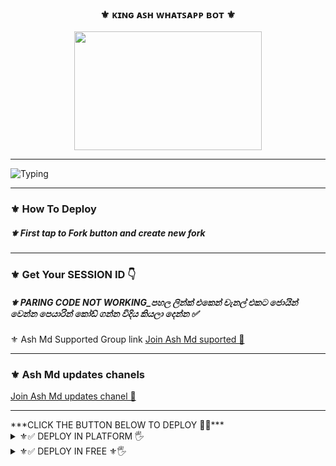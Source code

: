 <div align="center"> 	<h3>⚜️ ᴋɪɴɢ ᴀꜱʜ ᴡʜᴀᴛꜱᴀᴘᴘ ʙᴏᴛ ⚜️</h3> <img src="https://i.ibb.co/MVC6R4P/IMG-20241103-WA0256.jpg" width="300" height="190"> </div> <hr> <img src="https://readme-typing-svg.herokuapp.com?size=33&width=1000&lines=Welcome+To+Ash+MD...;Created+by+King+Loku+Ash...;World+Best+Whatsapp+User+Bot...;Simple+Java+Script+Bot...;Simple+And+Fast+Deploy...;Thank+You+For+Using+Ash+Md..."             alt="Typing">   <hr>  		         <h3>⚜️ How To Deploy </h3>  <h5>⚜️ First tap to Fork button and create new fork</h5>    <hr> 	 <h3>⚜️ Get Your SESSION ID 👇</h3>  <h5>⚜️ PARING CODE NOT WORKING_පහල ලින්ක් එකෙන් චැනල් එකට ජොයින් වෙන්න පෙයාරින් කෝඩ් ගන්න විදිය කියලා දෙන්න  ✅</h5> ⚜️ Ash Md Supported Group link </h3> <a href="https://chat.whatsapp.com/Ksu5Sr4TAqnHcEU8afFB6o">Join Ash Md suported 👧</a> <hr> <h3>⚜️ Ash Md updates chanels </h3> <a href="https://whatsapp.com/channel/0029VapKsJeKmCPQ53eTsF1E">Join Ash Md updates chanel 👧</a> <hr>  ***CLICK THE BUTTON BELOW TO DEPLOY 🙈💚***   <details close> <summary>⚜✅ DEPLOY IN PLATFORM 🖐️</summary> 1.  #### DEPLOY IN HEROKU   [![Deploy](https://www.herokucdn.com/deploy/button.svg)](https://heroku.com/deploy?template=new)  -------- 2.  #### DEPLOY IN REPLIT     <a href='https://repl.it/github/GlobalTechInfo/SUHAIL-XMD' target="_blank"><img alt='DEPLOY' src='https://img.shields.io/badge/-REPLIT-orange?style=for-the-badge&logo=replit&logoColor=white'/></a>  -------- 3.  #### DEPLOY IN KOYEB  <a href='https://app.koyeb.com/auth/signin' target="_blank"><img alt='DEPLOY' src='https://img.shields.io/badge/-KOYEB-blue?style=for-the-badge&logo=koyeb&logoColor=white'/></a>  -------- 4.  #### DEPLOY IN GLITCH  <a href='https://glitch.com/signup' target="_blank"><img alt='DEPLOY' src='https://img.shields.io/badge/GLITCH-h?color=pink&style=for-the-badge&logo=glitch'/></a></p>  --------  5.  #### DEPLOY TO CODESPACE  <a href='https://github.com/codespaces/new' target="_blank"><img alt='DEPLOY' src='https://img.shields.io/badge/CODESPACE-h?color=navy&style=for-the-badge&logo=visualstudiocode'/></a></p>  --------  6. #### DEPLOY TO RENDER  <a href='https://dashboard.render.com' target="_blank"><img alt='DEPLOY' src='https://img.shields.io/badge/RENDER-h?color=maroon&style=for-the-badge&logo=render'/></a></p>  -------- 7. #### DEPLOY TO RAILWAY  <a href='https://railway.app/new' target="_blank"><img alt='DEPLOY' src='https://img.shields.io/badge/RAILWAY-h?color=black&style=for-the-badge&logo=railway'/></a></p>  -------- </details> <details close> <summary>⚜✅ DEPLOY IN FREE ⚜🖐️</summary> <h5>⚜️ Deploy Free Koyeb👇</h5> <a href="http://koyeb.com" > <h5>⚜️ bot deployind the free using this workflows code 👇</h5>  ```  name:name:
 
  Node.js CI

on:
  push:
    branches:
      - main
  pull_request:
    branches:
      - main

jobs:
  build:

    runs-on: ubuntu-latest

    strategy:
      matrix:
        node-version: [20.x]

    steps:
    - name: Checkout repository
      uses: actions/checkout@v3

    - name: Set up Node.js
      uses: actions/setup-node@v3
      with:
        node-version: ${{ matrix.node-version }}

    - name: Install dependencies
      run: npm install

    - name: Start application
      run: npm start

